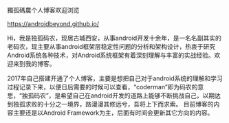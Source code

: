 獨孤碼農个人博客欢迎浏览

https://androidbeyond.github.io/

Hi，我是独孤码农，现居古城西安，从事android开发十余年，是一名名副其实的老码农，现主要从事android框架层稳定性问题的分析和架构设计，热衷于研究Android系统各种技术，对Android系统框架有着深刻理解与丰富的实战经验。欢迎来到我的博客。

2017年自己搭建开通了个人博客，主要是想把自己对于android系统的理解和学习过程记录下来，以便日后需要的时候可以查看，“coderman”即为码农的意思，“独孤码农”，是希望自己在android开发的道路上能够不断挑战自己，以期达到独孤求败的十分之一境界，路漫漫其修远兮，吾将上下而求索。 目前博客的内容主要还是以Android Framework为主，后面有时间会更新其它方向的内容。
